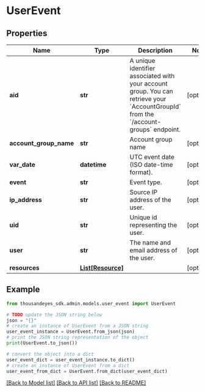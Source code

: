 # UserEvent


## Properties

Name | Type | Description | Notes
------------ | ------------- | ------------- | -------------
**aid** | **str** | A unique identifier associated with your account group. You can retrieve your &#x60;AccountGroupId&#x60; from the &#x60;/account-groups&#x60; endpoint. | [optional] 
**account_group_name** | **str** | Account group name | [optional] 
**var_date** | **datetime** | UTC event date (ISO date-time format). | [optional] 
**event** | **str** | Event type. | [optional] 
**ip_address** | **str** | Source IP address of the user. | [optional] 
**uid** | **str** | Unique id representing the user. | [optional] 
**user** | **str** | The name and email address of the user. | [optional] 
**resources** | [**List[Resource]**](Resource.md) |  | [optional] 

## Example

```python
from thousandeyes_sdk.admin.models.user_event import UserEvent

# TODO update the JSON string below
json = "{}"
# create an instance of UserEvent from a JSON string
user_event_instance = UserEvent.from_json(json)
# print the JSON string representation of the object
print(UserEvent.to_json())

# convert the object into a dict
user_event_dict = user_event_instance.to_dict()
# create an instance of UserEvent from a dict
user_event_from_dict = UserEvent.from_dict(user_event_dict)
```
[[Back to Model list]](../README.md#documentation-for-models) [[Back to API list]](../README.md#documentation-for-api-endpoints) [[Back to README]](../README.md)


